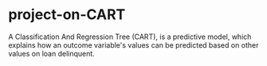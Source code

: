 # project-on-CART
A Classification And Regression Tree (CART), is a predictive model, which explains how an outcome variable's values can be predicted based on other values on loan delinquent.

